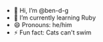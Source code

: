 - 👋 Hi, I’m @ben-d-g
- 🌱 I’m currently learning Ruby
- 😄 Pronouns: he/him
- ⚡ Fun fact: Cats can't swim

<!---
ben-d-g/ben-d-g is a ✨ special ✨ repository because its `README.md` (this file) appears on your GitHub profile.
You can click the Preview link to take a look at your changes.
--->
